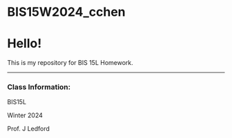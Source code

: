 # BIS15W2024_cchen

# Hello!

This is my repository for BIS 15L Homework.

---

### Class Information:
BIS15L

Winter 2024

Prof. J Ledford
